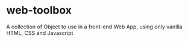 # web-toolbox
A collection of Object to use in a front-end Web App, using only vanilla HTML, CSS and Javascript

